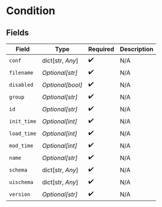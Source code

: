 # Condition


## Fields

| Field              | Type               | Required           | Description        |
| ------------------ | ------------------ | ------------------ | ------------------ |
| `conf`             | dict[str, *Any*]   | :heavy_check_mark: | N/A                |
| `filename`         | *Optional[str]*    | :heavy_check_mark: | N/A                |
| `disabled`         | *Optional[bool]*   | :heavy_check_mark: | N/A                |
| `group`            | *Optional[str]*    | :heavy_check_mark: | N/A                |
| `id`               | *Optional[str]*    | :heavy_check_mark: | N/A                |
| `init_time`        | *Optional[int]*    | :heavy_check_mark: | N/A                |
| `load_time`        | *Optional[int]*    | :heavy_check_mark: | N/A                |
| `mod_time`         | *Optional[int]*    | :heavy_check_mark: | N/A                |
| `name`             | *Optional[str]*    | :heavy_check_mark: | N/A                |
| `schema`           | dict[str, *Any*]   | :heavy_check_mark: | N/A                |
| `uischema`         | dict[str, *Any*]   | :heavy_check_mark: | N/A                |
| `version`          | *Optional[str]*    | :heavy_check_mark: | N/A                |